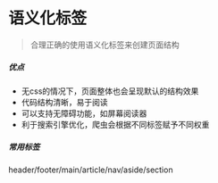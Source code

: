 # 语义化标签
>合理正确的使用语义化标签来创建页面结构

##### 优点
- 无css的情况下，页面整体也会呈现默认的结构效果
- 代码结构清晰，易于阅读
- 可以支持无障碍功能，如屏幕阅读器
- 利于搜索引擎优化，爬虫会根据不同标签赋予不同权重

##### 常用标签
header/footer/main/article/nav/aside/section